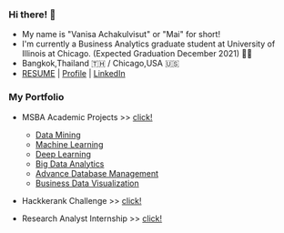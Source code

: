 ### Hi there! 👋 
- My name is "Vanisa Achakulvisut" or "Mai" for short!
- I'm currently a Business Analytics graduate student at University of Illinois at Chicago.
  (Expected Graduation December 2021) :woman_student: 
- Bangkok,Thailand :thailand: / Chicago,USA :us:
- [RESUME](https://maimaiva.github.io/resume/) | [Profile](https://maivanisa1.wixsite.com/my-profile) | [LinkedIn](https://www.linkedin.com/in/vanisaachakulvisut/)

### My Portfolio 
- MSBA Academic Projects >> [click!](https://github.com/maimaiva/academic-projects-msba)
  - [Data Mining](https://github.com/maimaiva/Academic-Projects-MSBA/tree/main/DataMining)
  - [Machine Learning](https://github.com/maimaiva/Academic-Projects-MSBA/tree/main/MachineLearning)
  - [Deep Learning](https://github.com/maimaiva/Academic-Projects-MSBA/tree/main/DeepLearning)
  - [Big Data Analytics](https://github.com/maimaiva/Academic-Projects-MSBA/tree/main/BigDataAnalytics)
  - [Advance Database Management](https://github.com/maimaiva/Academic-Projects-MSBA/tree/main/Advance%20Database%20Management)
  - [Business Data Visualization]()
 
- Hackkerank Challenge >> [click!](https://github.com/maimaiva/Hackerrank)
- Research Analyst Internship >> [click!](https://github.com/maimaiva/Research-Analyst-Internship)

